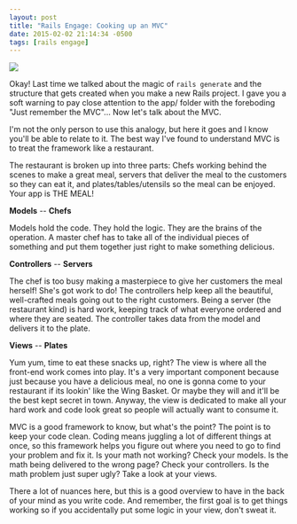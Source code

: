 ```yaml
---
layout: post
title: "Rails Engage: Cooking up an MVC"
date: 2015-02-02 21:14:34 -0500
tags: [rails engage]
---
```


![](http://i183.photobucket.com/albums/x54/TrueX-Ray/TNG%20Caption%20This/TNGCaption158e.jpg)

Okay! Last time we talked about the magic of `rails generate` and the structure that gets created when you make a new Rails project. I gave you a soft warning to pay close attention to the app/ folder with the foreboding "Just remember the MVC"... Now let's talk about the MVC.

I'm not the only person to use this analogy, but here it goes and I know you'll be able to relate to it. The best way I've found to understand MVC is to treat the framework like a restaurant.

The restaurant is broken up into three parts: Chefs working behind the scenes to make a great meal, servers that deliver the meal to the customers so they can eat it, and plates/tables/utensils so the meal can be enjoyed. Your app is THE MEAL!

**Models** -- **Chefs**

Models hold the code. They hold the logic. They are the brains of the operation. A master chef has to take all of the individual pieces of something and put them together just right to make something delicious.

**Controllers** -- **Servers**

The chef is too busy making a masterpiece to give her customers the meal herself! She's got work to do! The controllers help keep all the beautiful, well-crafted meals going out to the right customers. Being a server (the restaurant kind) is hard work, keeping track of what everyone ordered and where they are seated. The controller takes data from the model and delivers it to the plate.

**Views** -- **Plates**

Yum yum, time to eat these snacks up, right? The view is where all the front-end work comes into play. It's a very important component because just because you have a delicious meal, no one is gonna come to your restaurant if its lookin' like the Wing Basket. Or maybe they will and it'll be the best kept secret in town. Anyway, the view is dedicated to make all your hard work and code look great so people will actually want to consume it.

MVC is a good framework to know, but what's the point? The point is to keep your code clean. Coding means juggling a lot of different things at once, so this framework helps you figure out where you need to go to find your problem and fix it. Is your math not working? Check your models. Is the math being delivered to the wrong page? Check your controllers. Is the math problem just super ugly? Take a look at your views. 

There a lot of nuances here, but this is a good overview to have in the back of your mind as you write code. And remember, the first goal is to get things working so if you accidentally put some logic in your view, don't sweat it.